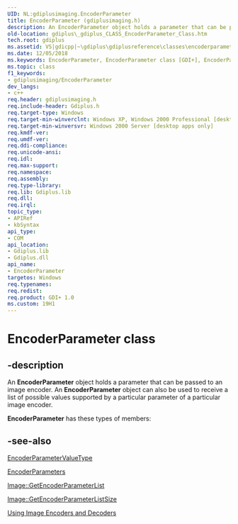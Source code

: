 ```yaml
---
UID: NL:gdiplusimaging.EncoderParameter
title: EncoderParameter (gdiplusimaging.h)
description: An EncoderParameter object holds a parameter that can be passed to an image encoder. An EncoderParameter object can also be used to receive a list of possible values supported by a particular parameter of a particular image encoder.
old-location: gdiplus\_gdiplus_CLASS_EncoderParameter_Class.htm
tech.root: gdiplus
ms.assetid: VS|gdicpp|~\gdiplus\gdiplusreference\classes\encoderparameter.htm
ms.date: 12/05/2018
ms.keywords: EncoderParameter, EncoderParameter class [GDI+], EncoderParameter class [GDI+],described, _gdiplus_CLASS_EncoderParameter_Class, gdiplus._gdiplus_CLASS_EncoderParameter_Class, gdiplusimaging/EncoderParameter
ms.topic: class
f1_keywords:
- gdiplusimaging/EncoderParameter
dev_langs:
- c++
req.header: gdiplusimaging.h
req.include-header: Gdiplus.h
req.target-type: Windows
req.target-min-winverclnt: Windows XP, Windows 2000 Professional [desktop apps only]
req.target-min-winversvr: Windows 2000 Server [desktop apps only]
req.kmdf-ver: 
req.umdf-ver: 
req.ddi-compliance: 
req.unicode-ansi: 
req.idl: 
req.max-support: 
req.namespace: 
req.assembly: 
req.type-library: 
req.lib: Gdiplus.lib
req.dll: 
req.irql: 
topic_type:
- APIRef
- kbSyntax
api_type:
- COM
api_location:
- Gdiplus.lib
- Gdiplus.dll
api_name:
- EncoderParameter
targetos: Windows
req.typenames: 
req.redist: 
req.product: GDI+ 1.0
ms.custom: 19H1
---
```


# EncoderParameter class


## -description


An <b>EncoderParameter</b> object holds a parameter that can be passed to an image encoder. An <b>EncoderParameter</b> object can also be used to receive a list of possible values supported by a particular parameter of a particular image encoder.

<b xmlns:loc="http://microsoft.com/wdcml/l10n">EncoderParameter</b> has these types of members:


## -see-also




<a href="https://docs.microsoft.com/windows/desktop/api/gdiplusenums/ne-gdiplusenums-encoderparametervaluetype">EncoderParameterValueType</a>



<a href="https://docs.microsoft.com/previous-versions/ms534435(v=vs.85)">EncoderParameters</a>



<a href="https://docs.microsoft.com/windows/desktop/api/gdiplusheaders/nf-gdiplusheaders-image-getencoderparameterlist">Image::GetEncoderParameterList</a>



<a href="https://docs.microsoft.com/windows/desktop/api/gdiplusheaders/nf-gdiplusheaders-image-getencoderparameterlistsize">Image::GetEncoderParameterListSize</a>



<a href="https://docs.microsoft.com/windows/desktop/gdiplus/-gdiplus-using-image-encoders-and-decoders-use">Using Image Encoders and Decoders</a>
 

 

